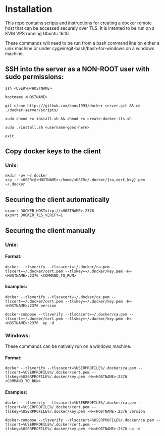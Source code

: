 # Installation

This repo contains scripts and instructions for creating a docker remote host that can be accessed securely over TLS. It is intented to be run on a KVM VPS running Ubuntu 16.10.

These commands will need to be run from a bash command line on either a unix machine or under cygwin/git-bash/bash-for-windows on a windows machine.

## SSH into the server as a NON-ROOT user with sudo permissions:

    ssh <USER>@<HOSTNAME>

    hostname <HOSTNAME>

    git clone https://github.com/boos1993/docker-server.git && cd ./docker-server/scripts/

    sudo chmod +x install.sh && chmod +x create-docker-tls.sh

    sudo ./install.sh <username-goes-here>

    exit

## Copy docker keys to the client

### Unix:  

    mkdir -pv ~/.docker
    scp -r <USER>@<HOSTNAME>:/home/<USER>/.docker/{ca,cert,key}.pem ~/.docker

## Securing the client automatically

    export DOCKER_HOST=tcp://<HOSTNAME>:2376
    export DOCKER_TLS_VERIFY=1

## Securing the client manually

### Unix:  
    
#### Format:

    docker --tlsverify --tlscacert=~/.docker/ca.pem --tlscert=~/.docker/cert.pem --tlskey=~/.docker/key.pem -H=<HOSTNAME>:2376 <COMMAND_TO_RUN>

#### Examples:

    docker --tlsverify --tlscacert=~/.docker/ca.pem --tlscert=~/.docker/cert.pem --tlskey=~/.docker/key.pem -H=<HOSTNAME>:2376 version

    docker-compose --tlsverify --tlscacert=~/.docker/ca.pem --tlscert=~/.docker/cert.pem --tlskey=~/.docker/key.pem -H=<HOSTNAME>:2376  up -d

### Windows:  

These commands can be natively run on a windows machine.

#### Format:

    docker --tlsverify --tlscacert=%USERPROFILE%/.docker/ca.pem --tlscert=%USERPROFILE%/.docker/cert.pem --tlskey=%USERPROFILE%/.docker/key.pem -H=<HOSTNAME>:2376 <COMMAND_TO_RUN>

#### Examples:


    docker --tlsverify --tlscacert=%USERPROFILE%/.docker/ca.pem --tlscert=%USERPROFILE%/.docker/cert.pem --tlskey=%USERPROFILE%/.docker/key.pem -H=<HOSTNAME>:2376 version

    docker-compose --tlsverify --tlscacert=%USERPROFILE%/.docker/ca.pem --tlscert=%USERPROFILE%/.docker/cert.pem --tlskey=%USERPROFILE%/.docker/key.pem -H=<HOSTNAME>:2376 up -d
